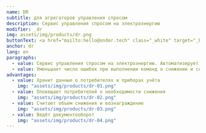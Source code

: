 ```yaml
---
name: DR
subtitle: для агрегаторов управления спросом
description: Сервис управления спросом на электроэнергию
modifier: _dr
img: assets/img/products/dr.png
buttonText: <a href="mailto:hello@onder.tech" class="_white" target="_blank">Запросить демо</a>
anchor: dr
lang: en
paragraphs:
  - value: Сервис управления спросом на электроэнергию. Автоматизирует взаимодействие между системным оператором, агрегатором и потребителями электроэнергии
  - value: Уменьшает число ошибок при выполнении команд о снижении и снижает затраты на управление спросом
advantages:
  - value: Хранит данные о потребителях и приборах учёта
    img: "assets/img/products/dr-01.png"
  - value: Оповещает потребителей о необходимости снижения
    img: "assets/img/products/dr-02.png"
  - value: Считает объем снижения и вознаграждение
    img: "assets/img/products/dr-03.png"
  - value: Ведёт документооборот
    img: "assets/img/products/dr-04.png"
---
```


